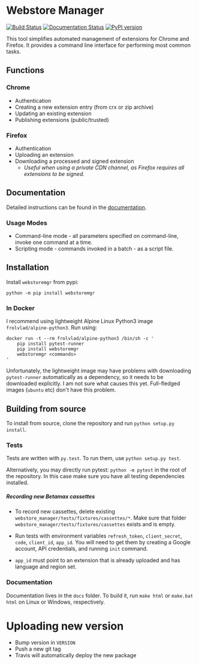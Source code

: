 # Webstore Manager

[![Build Status](https://travis-ci.org/melkamar/webstore-manager.svg?branch=master)](https://travis-ci.org/melkamar/webstore-manager)
[![Documentation Status](https://readthedocs.org/projects/webstore-manager/badge/?version=latest)](http://webstore-manager.readthedocs.io/en/latest/?badge=latest)
[![PyPI version](https://badge.fury.io/py/webstoremgr.svg)](https://badge.fury.io/py/webstoremgr)


This tool simplifies automated management of extensions for Chrome and Firefox. It provides a command line interface 
for performing most common tasks.

## Functions
### Chrome
* Authentication
* Creating a new extension entry (from crx or zip archive)
* Updating an existing extension
* Publishing extensions (public/trusted)

### Firefox
* Authentication
* Uploading an extension
* Downloading a processed and signed extension
    * _Useful when using a private CDN channel, as Firefox requires all extensions to be signed._


## Documentation
Detailed instructions can be found in the [documentation](http://webstore-manager.readthedocs.io/en/latest/?badge=latest).

### Usage Modes
* Command-line mode - all parameters specified on command-line, invoke one command at a time.
* Scripting mode - commands invoked in a batch - as a script file.

## Installation
Install `webstoremgr` from pypi: 

```python -m pip install webstoremgr```

### In Docker
I recommend using lightweight Alpine Linux Python3 image `frolvlad/alpine-python3`. Run using:
```
docker run -t --rm frolvlad/alpine-python3 /bin/sh -c '
    pip install pytest-runner
    pip install webstoremgr
    webstoremgr <commands>
'
```

Unfortunately, the lightweight image may have problems with downloading `pytest-runner` automatically as a dependency,
so it needs to be downloaded explicitly. I am not sure what causes this yet. Full-fledged images (`ubuntu` etc) don't 
have this problem.

## Building from source

To install from source, clone the repository and run `python setup.py install`. 

### Tests
Tests are written with `py.test`. To run them, use `python setup.py test`.

Alternatively, you may directly run pytest: `python -m pytest` in the root of the repository. In this case make sure you
have all testing dependencies installed.

##### Recording new Betamax cassettes
- To record new cassettes, delete existing `webstore_manager/tests/fixtures/cassettes/*`. Make sure that folder
`webstore_manager/tests/fixtures/cassettes` exists and is empty.

- Run tests with environment variables `refresh_token`, `client_secret`, `code`, `client_id`, `app_id`. You will need to 
get them by creating a Google account, API credentials, and running `init` command.

- `app_id` must point to an extension that is already uploaded and has language and region set.


### Documentation
Documentation lives in the `docs` folder. To build it, run `make html` or `make.bat html` on Linux or Windows, 
respectively.

# Uploading new version

- Bump version in `VERSION`
- Push a new git tag
- Travis will automatically deploy the new package
